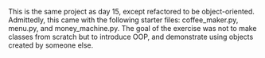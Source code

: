 This is the same project as day 15, except refactored to be object-oriented. Admittedly, this came with the following starter files: coffee_maker.py, menu.py, and money_machine.py. The goal of the exercise was not to make classes from scratch but to introduce OOP, and demonstrate using objects created by someone else.